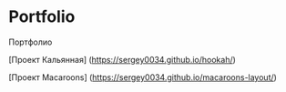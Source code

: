 # Portfolio
Портфолио

[Проект Кальянная] (https://sergey0034.github.io/hookah/)

[Проект Macaroons] (https://sergey0034.github.io/macaroons-layout/)
